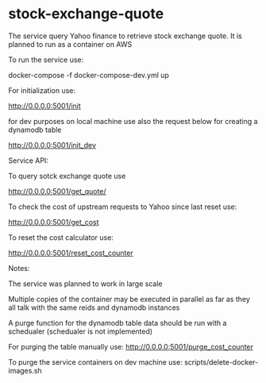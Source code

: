 # stock-exchange-quote

The service query Yahoo finance to retrieve stock exchange quote.
It is planned to run as a container on AWS

To run the service use:
  
   docker-compose -f docker-compose-dev.yml up

For initialization use:

  http://0.0.0.0:5001/init

for dev purposes on local machine use also the request below for creating a dynamodb table

  http://0.0.0.0:5001/init_dev


Service API:

To query sotck exchange quote use

  http://0.0.0.0:5001/get_quote/<symbol>
  

To check the cost of upstream requests to Yahoo since last reset use:
  
  http://0.0.0.0:5001/get_cost
  
To reset the cost calculator use:
  
  http://0.0.0.0:5001/reset_cost_counter
  
  
  
Notes:
  
  The service was planned to work in large scale
  
  Multiple copies of the container may be executed in parallel as far as they all talk with the same reids and dynamodb instances
  
  A purge function for the dynamodb table data should be run with a schedualer (schedualer is not implemented)
  
  For purging the table manually use: http://0.0.0.0:5001/purge_cost_counter

  To purge the service containers on dev machine use: scripts/delete-docker-images.sh


